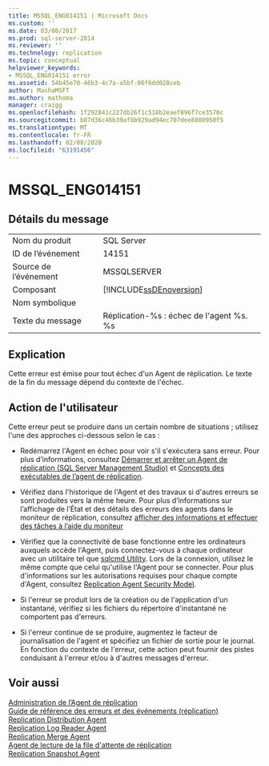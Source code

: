 ```yaml
---
title: MSSQL_ENG014151 | Microsoft Docs
ms.custom: ''
ms.date: 03/08/2017
ms.prod: sql-server-2014
ms.reviewer: ''
ms.technology: replication
ms.topic: conceptual
helpviewer_keywords:
- MSSQL_ENG014151 error
ms.assetid: 54b45e70-46b3-4c7a-a5bf-06f6dd028ceb
author: MashaMSFT
ms.author: mathoma
manager: craigg
ms.openlocfilehash: 1f292841c227db26f1c518b2eaef896f7ce3570c
ms.sourcegitcommit: b87d36c46b39af8b929ad94ec707dee8800950f5
ms.translationtype: MT
ms.contentlocale: fr-FR
ms.lasthandoff: 02/08/2020
ms.locfileid: "63191456"
---
```

# <a name="mssql_eng014151"></a>MSSQL_ENG014151
    
## <a name="message-details"></a>Détails du message  
  
|||  
|-|-|  
|Nom du produit|SQL Server|  
|ID de l’événement|14151|  
|Source de l’événement|MSSQLSERVER|  
|Composant|[!INCLUDE[ssDEnoversion](../../includes/ssdenoversion-md.md)]|  
|Nom symbolique||  
|Texte du message|Réplication-%s : échec de l'agent %s. %s|  
  
## <a name="explanation"></a>Explication  
 Cette erreur est émise pour tout échec d'un Agent de réplication. Le texte de la fin du message dépend du contexte de l'échec.  
  
## <a name="user-action"></a>Action de l'utilisateur  
 Cette erreur peut se produire dans un certain nombre de situations ; utilisez l'une des approches ci-dessous selon le cas :  
  
-   Redémarrez l'Agent en échec pour voir s'il s'exécutera sans erreur. Pour plus d’informations, consultez [Démarrer et arrêter un Agent de réplication &#40;SQL Server Management Studio&#41;](agents/start-and-stop-a-replication-agent-sql-server-management-studio.md) et [Concepts des exécutables de l’agent de réplication](concepts/replication-agent-executables-concepts.md).  
  
-   Vérifiez dans l'historique de l'Agent et des travaux si d'autres erreurs se sont produites vers la même heure. Pour plus d’informations sur l’affichage de l’État et des détails des erreurs des agents dans le moniteur de réplication, consultez [afficher des informations et effectuer des tâches à l’aide du moniteur](monitor/view-information-and-perform-tasks-replication-monitor.md)  
  
-   Vérifiez que la connectivité de base fonctionne entre les ordinateurs auxquels accède l'Agent, puis connectez-vous à chaque ordinateur avec un utilitaire tel que [sqlcmd Utility](../../tools/sqlcmd-utility.md). Lors de la connexion, utilisez le même compte que celui qu'utilise l'Agent pour se connecter. Pour plus d'informations sur les autorisations requises pour chaque compte d'Agent, consultez [Replication Agent Security Model](security/replication-agent-security-model.md).  
  
-   Si l'erreur se produit lors de la création ou de l'application d'un instantané, vérifiez si les fichiers du répertoire d'instantané ne comportent pas d'erreurs.  
  
-   Si l'erreur continue de se produire, augmentez le facteur de journalisation de l'agent et spécifiez un fichier de sortie pour le journal. En fonction du contexte de l'erreur, cette action peut fournir des pistes conduisant à l'erreur et/ou à d'autres messages d'erreur.  
  
## <a name="see-also"></a>Voir aussi  
 [Administration de l’Agent de réplication](agents/replication-agent-administration.md)   
 [Guide de référence des erreurs et des événements &#40;réplication&#41;](errors-and-events-reference-replication.md)   
 [Replication Distribution Agent](agents/replication-distribution-agent.md)   
 [Replication Log Reader Agent](agents/replication-log-reader-agent.md)   
 [Replication Merge Agent](agents/replication-merge-agent.md)   
 [Agent de lecture de la file d'attente de réplication](agents/replication-queue-reader-agent.md)   
 [Replication Snapshot Agent](agents/replication-snapshot-agent.md)  
  
  
